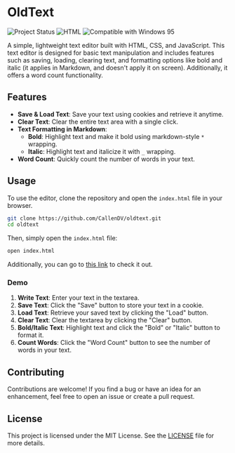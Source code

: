 # OldText

![Project Status](https://img.shields.io/badge/status-active-brightgreen) ![HTML](https://img.shields.io/badge/language-HTML-blue) ![Compatible with Windows 95](https://img.shields.io/badge/compatible-Windows%2095-lightgrey)

A simple, lightweight text editor built with HTML, CSS, and JavaScript. This text editor is designed for basic text manipulation and includes features such as saving, loading, clearing text, and formatting options like bold and italic (it applies in Markdown, and doesn't apply it on screen). Additionally, it offers a word count functionality.

## Features

- **Save & Load Text**: Save your text using cookies and retrieve it anytime.
- **Clear Text**: Clear the entire text area with a single click.
- **Text Formatting in Markdown**:
  - **Bold**: Highlight text and make it bold using markdown-style `*` wrapping.
  - **Italic**: Highlight text and italicize it with `_` wrapping.
- **Word Count**: Quickly count the number of words in your text.

## Usage

To use the editor, clone the repository and open the `index.html` file in your browser.

```bash
git clone https://github.com/CallenDV/oldtext.git
cd oldtext
```

Then, simply open the `index.html` file:

```bash
open index.html
```

Additionally, you can go to [this link](https://callendv.github.io/oldtext) to check it out.

### Demo

1. **Write Text**: Enter your text in the textarea.
2. **Save Text**: Click the "Save" button to store your text in a cookie.
3. **Load Text**: Retrieve your saved text by clicking the "Load" button.
4. **Clear Text**: Clear the textarea by clicking the "Clear" button.
5. **Bold/Italic Text**: Highlight text and click the "Bold" or "Italic" button to format it.
6. **Count Words**: Click the "Word Count" button to see the number of words in your text.

## Contributing

Contributions are welcome! If you find a bug or have an idea for an enhancement, feel free to open an issue or create a pull request.

## License

This project is licensed under the MIT License. See the [LICENSE](LICENSE) file for more details.
